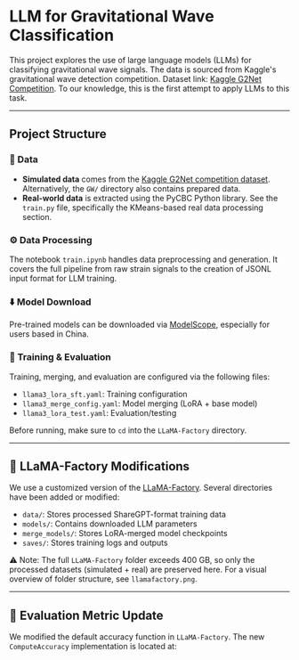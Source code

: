# LLM for Gravitational Wave Classification

This project explores the use of large language models (LLMs) for classifying gravitational wave signals. The data is sourced from Kaggle's gravitational wave detection competition. Dataset link: [Kaggle G2Net Competition](https://www.kaggle.com/competitions/g2net-gravitational-wave-detection/data). To our knowledge, this is the first attempt to apply LLMs to this task.

---

## Project Structure

### 📁 Data

- **Simulated data** comes from the [Kaggle G2Net competition dataset](https://www.kaggle.com/competitions/g2net-gravitational-wave-detection/data). Alternatively, the `GW/` directory also contains prepared data.
- **Real-world data** is extracted using the PyCBC Python library. See the `train.py` file, specifically the KMeans-based real data processing section.

### ⚙️ Data Processing

The notebook `train.ipynb` handles data preprocessing and generation. It covers the full pipeline from raw strain signals to the creation of JSONL input format for LLM training.

### ⬇️ Model Download

Pre-trained models can be downloaded via [ModelScope](https://www.modelscope.cn/home), especially for users based in China.

### 🧠 Training & Evaluation

Training, merging, and evaluation are configured via the following files:

- `llama3_lora_sft.yaml`: Training configuration
- `llama3_merge_config.yaml`: Model merging (LoRA + base model)
- `llama3_lora_test.yaml`: Evaluation/testing

Before running, make sure to `cd` into the `LLaMA-Factory` directory.

---

## 🔧 LLaMA-Factory Modifications

We use a customized version of the [LLaMA-Factory](https://zhuanlan.zhihu.com/p/695287607?utm_source=wechat_session&utm_medium=social&s_r=0). Several directories have been added or modified:

- `data/`: Stores processed ShareGPT-format training data
- `models/`: Contains downloaded LLM parameters
- `merge_models/`: Stores LoRA-merged model checkpoints
- `saves/`: Stores training logs and outputs

⚠️ Note: The full `LLaMA-Factory` folder exceeds 400 GB, so only the processed datasets (simulated + real) are preserved here. For a visual overview of folder structure, see `llamafactory.png`.

---

## 🧪 Evaluation Metric Update

We modified the default accuracy function in `LLaMA-Factory`. The new `ComputeAccuracy` implementation is located at:

